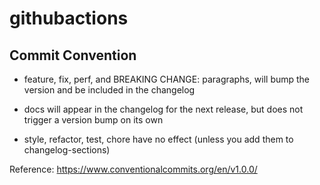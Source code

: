 # githubactions

## Commit Convention

* feature, fix, perf, and BREAKING CHANGE: paragraphs, will bump the version and be included in the changelog

* docs will appear in the changelog for the next release, but does not trigger a version bump on its own

* style, refactor, test, chore have no effect (unless you add them to changelog-sections)

Reference: https://www.conventionalcommits.org/en/v1.0.0/
